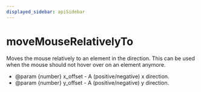 ```yaml
---
displayed_sidebar: apiSidebar
---
```

# moveMouseRelativelyTo

Moves the mouse relatively to an element in the direction.
This can be used when the mouse should not hover over on an element anymore.

   * @param {number} x_offset - A (positive/negative) x direction.
   * @param {number} y_offset - A (positive/negative) y direction.
